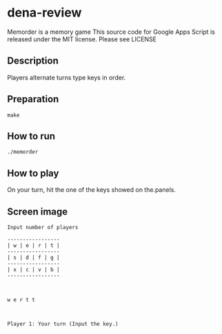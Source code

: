 # dena-review
Memorder is a memory game
This source code for Google Apps Script is released under the MIT license. Please see LICENSE

## Description
Players alternate turns type keys in order.

## Preparation
```
make
```

## How to run
```
./memorder
```

## How to play
On your turn, hit the one of the keys showed on the.panels.

## Screen image
```
Input number of players

-----------------
| w | e | r | t |
-----------------
| s | d | f | g |
-----------------
| x | c | v | b |
-----------------



w e r t t



Player 1: Your turn (Input the key.)
```
